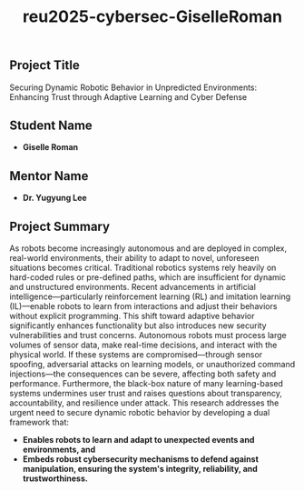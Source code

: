 <!DOCTYPE html>
<html lang="en">
<body>
    <header>
        <h1>reu2025-cybersec-GiselleRoman</h1>
    </header>
    <section>
                <h2>Project Title</h2>
        <p>
            Securing Dynamic Robotic Behavior in Unpredicted Environments: Enhancing Trust through Adaptive Learning and Cyber Defense
        </p>
    </section>
    <section>
        <h2>Student Name</h2>
        <ul>
            <li><strong>Giselle Roman</strong></li>
        </ul>
    </section>
    <section>
        <h2>Mentor Name</h2>
        <ul>
            <li><strong>Dr. Yugyung Lee</strong></li>
        </ul>
    </section>
    <section>
        <h2>Project Summary</h2>
        <p>
            As robots become increasingly autonomous and are deployed in complex, real-world environments, their ability to adapt to novel, unforeseen situations becomes critical. Traditional robotics systems rely heavily on hard-coded rules or pre-defined paths, which are insufficient for dynamic and unstructured environments. Recent advancements in artificial intelligence—particularly reinforcement learning (RL) and imitation learning (IL)—enable robots to learn from interactions and adjust their behaviors without explicit programming. This shift toward adaptive behavior significantly enhances functionality but also introduces new security vulnerabilities and trust concerns.
Autonomous robots must process large volumes of sensor data, make real-time decisions, and interact with the physical world. If these systems are compromised—through sensor spoofing, adversarial attacks on learning models, or unauthorized command injections—the consequences can be severe, affecting both safety and performance. Furthermore, the black-box nature of many learning-based systems undermines user trust and raises questions about transparency, accountability, and resilience under attack.
This research addresses the urgent need to secure dynamic robotic behavior by developing a dual framework that:
          <ul>
            <li><strong>Enables robots to learn and adapt to unexpected events and environments, and</strong></li>
            <li><strong>Embeds robust cybersecurity mechanisms to defend against manipulation, ensuring the system's integrity, reliability, and trustworthiness.
</strong></li>
        </ul>
        </p>
    </section>
</body>
</html>

